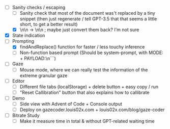 - [ ] Sanity checks / escaping
  - [ ] Sanity check that most of the document was't replaced by a tiny snippet (then just regenerate / tell GPT-3.5 that that seems a little short, to get a better result)
  - [x] \\n\\n -> \n\n ; maybe just convert them back? I'm not sure
- [x] State indication
- [ ] Prompting
  - [x] findAndReplace() function for faster / less touchy inference
  - [ ] Non-function based prompt (Should be system-prompt, with MODE: + PAYLOAD:\n```)
- [ ] Gaze
  - [ ] Mouse mode, where we can really test the information of the extreme granular gaze
- [ ] Editor
  - [ ] Different file tabs (localStorage) + delete button + easy copy / run
  - [ ] "Reset Callibration" button that also explains how to callibrate
- [ ] Demo
  - [ ] Side view with Advent of Code + Console output
  - [ ] Deploy on gazecoder.louis02x.com + louis02x.com/blog/gaze-coder
- [ ] Bitrate Study
  - [ ] Make it measure time in total & without GPT-related waiting time
